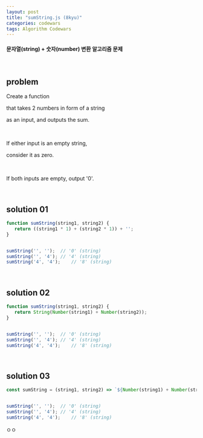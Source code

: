 ```yaml
---
layout: post
title: "sumString.js (8kyu)"
categories: codewars
tags: Algorithm Codewars
---
```


#### 문자열(string) + 숫자(number) 변환 알고리즘 문제

<br>

## problem

Create a function

that takes 2 numbers in form of a string

as an input, and outputs the sum.

<br>

If either input is an empty string,

consider it as zero.

<br>

If both inputs are empty, output '0'.

<br>

## solution 01

```javascript
function sumString(string1, string2) {
   return ((string1 * 1) + (string2 * 1)) + '';
}


sumString('', '');	// '0' (string)
sumString('', '4');	// '4' (string)
sumString('4', '4');	// '8' (string)
```

<br>

## solution 02

```javascript
function sumString(string1, string2) {
   return String(Number(string1) + Number(string2));
}


sumString('', '');	// '0' (string)
sumString('', '4');	// '4' (string)
sumString('4', '4');	// '8' (string)
```

<br>

## solution 03

```javascript
const sumString = (string1, string2) => `${Number(string1) + Number(string2)}`;


sumString('', '');	// '0' (string)
sumString('', '4');	// '4' (string)
sumString('4', '4');	// '8' (string)
```



ㅇㅇ